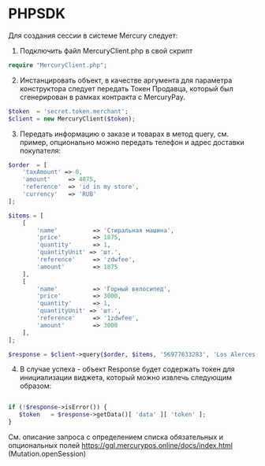 # PHPSDK

Для создания сессии в системе Mercury следует:

1. Подключить файл MercuryClient.php в свой скрипт
```php
require "MercuryClient.php";
```
2. Инстанцировать объект, в качестве аргумента для параметра конструктора следует передать Токен Продавца, который был сгенерирован в рамках контракта с MercuryPay.
```php
$token  = 'secret.token.merchant';
$client = new MercuryClient($token);
```

3. Передать информацию о заказе и товарах в метод query, см. пример, опционально можно передать телефон и адрес доставки покупателя:
```php
$order  = [
    'taxAmount' => 0,
    'amount'     => 4875,
    'reference'  => 'id in my store',
    'currency'   => 'RUB'
];

$items = [
    [
        'name'          => 'Стиральная машина',
        'price'         => 1875,
        'quantity'      => 1,
        'quantityUnit' => 'шт.',
        'reference'     => 'zdwfee',
        'amount'        => 1875
    ],
    [
        'name'          => 'Горный велосипед',
        'price'         => 3000,
        'quantity'      => 1,
        'quantityUnit' => 'шт.',
        'reference'     => '1zdwfee',
        'amount'        => 3000
    ],
];

$response = $client->query($order, $items, '56977633283', 'Los Alerces, 2700, Santiago, Chile');
```

4. В случае успеха - объект Response будет содержать токен для инициализации виджета, который можно извлечь следующим образом:
```php

if (!$response->isError()) {
   $token   = $response->getData()[ 'data' ][ 'token' ];
}
```

См. описание запроса с определением списка обязательных и опциональных полей https://gql.mercurypos.online/docs/index.html (Mutation.openSession)
